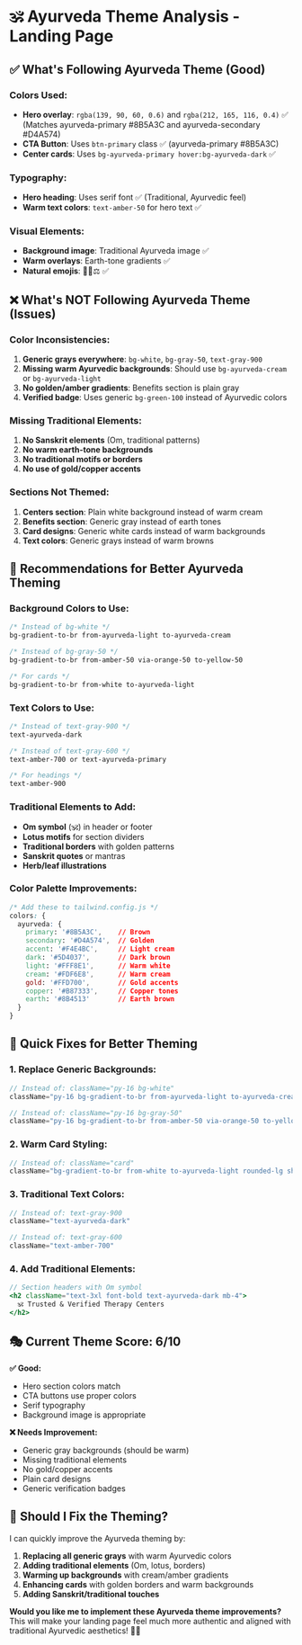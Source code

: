 # 🕉️ Ayurveda Theme Analysis - Landing Page

## ✅ **What's Following Ayurveda Theme (Good)**

### **Colors Used:**
- **Hero overlay**: `rgba(139, 90, 60, 0.6)` and `rgba(212, 165, 116, 0.4)` ✅ (Matches ayurveda-primary #8B5A3C and ayurveda-secondary #D4A574)
- **CTA Button**: Uses `btn-primary` class ✅ (ayurveda-primary #8B5A3C)
- **Center cards**: Uses `bg-ayurveda-primary hover:bg-ayurveda-dark` ✅

### **Typography:**
- **Hero heading**: Uses serif font ✅ (Traditional, Ayurvedic feel)
- **Warm text colors**: `text-amber-50` for hero text ✅

### **Visual Elements:**
- **Background image**: Traditional Ayurveda image ✅
- **Warm overlays**: Earth-tone gradients ✅
- **Natural emojis**: 🎯🌿⚖️ ✅

## ❌ **What's NOT Following Ayurveda Theme (Issues)**

### **Color Inconsistencies:**
1. **Generic grays everywhere**: `bg-white`, `bg-gray-50`, `text-gray-900` 
2. **Missing warm Ayurvedic backgrounds**: Should use `bg-ayurveda-cream` or `bg-ayurveda-light`
3. **No golden/amber gradients**: Benefits section is plain gray
4. **Verified badge**: Uses generic `bg-green-100` instead of Ayurvedic colors

### **Missing Traditional Elements:**
1. **No Sanskrit elements** (Om, traditional patterns)
2. **No warm earth-tone backgrounds**
3. **No traditional motifs or borders**
4. **No use of gold/copper accents**

### **Sections Not Themed:**
1. **Centers section**: Plain white background instead of warm cream
2. **Benefits section**: Generic gray instead of earth tones
3. **Card designs**: Generic white cards instead of warm backgrounds
4. **Text colors**: Generic grays instead of warm browns

## 🎨 **Recommendations for Better Ayurveda Theming**

### **Background Colors to Use:**
```css
/* Instead of bg-white */
bg-gradient-to-br from-ayurveda-light to-ayurveda-cream

/* Instead of bg-gray-50 */
bg-gradient-to-br from-amber-50 via-orange-50 to-yellow-50

/* For cards */
bg-gradient-to-br from-white to-ayurveda-light
```

### **Text Colors to Use:**
```css
/* Instead of text-gray-900 */
text-ayurveda-dark

/* Instead of text-gray-600 */
text-amber-700 or text-ayurveda-primary

/* For headings */
text-amber-900
```

### **Traditional Elements to Add:**
- **Om symbol** (🕉️) in header or footer
- **Lotus motifs** for section dividers
- **Traditional borders** with golden patterns
- **Sanskrit quotes** or mantras
- **Herb/leaf illustrations**

### **Color Palette Improvements:**
```css
/* Add these to tailwind.config.js */
colors: {
  ayurveda: {
    primary: '#8B5A3C',    // Brown
    secondary: '#D4A574',  // Golden
    accent: '#F4E4BC',     // Light cream
    dark: '#5D4037',       // Dark brown  
    light: '#FFF8E1',      // Warm white
    cream: '#FDF6E8',      // Warm cream
    gold: '#FFD700',       // Gold accents
    copper: '#B87333',     // Copper tones
    earth: '#8B4513'       // Earth brown
  }
}
```

## 🚀 **Quick Fixes for Better Theming**

### **1. Replace Generic Backgrounds:**
```jsx
// Instead of: className="py-16 bg-white"
className="py-16 bg-gradient-to-br from-ayurveda-light to-ayurveda-cream"

// Instead of: className="py-16 bg-gray-50"
className="py-16 bg-gradient-to-br from-amber-50 via-orange-50 to-yellow-50"
```

### **2. Warm Card Styling:**
```jsx
// Instead of: className="card"
className="bg-gradient-to-br from-white to-ayurveda-light rounded-lg shadow-lg p-6 border border-ayurveda-accent"
```

### **3. Traditional Text Colors:**
```jsx
// Instead of: text-gray-900
className="text-ayurveda-dark"

// Instead of: text-gray-600  
className="text-amber-700"
```

### **4. Add Traditional Elements:**
```jsx
// Section headers with Om symbol
<h2 className="text-3xl font-bold text-ayurveda-dark mb-4">
  🕉️ Trusted & Verified Therapy Centers
</h2>
```

## 🎭 **Current Theme Score: 6/10**

**✅ Good:**
- Hero section colors match
- CTA buttons use proper colors
- Serif typography
- Background image is appropriate

**❌ Needs Improvement:**
- Generic gray backgrounds (should be warm)
- Missing traditional elements
- No gold/copper accents
- Plain card designs
- Generic verification badges

## 🔧 **Should I Fix the Theming?**

I can quickly improve the Ayurveda theming by:

1. **Replacing all generic grays** with warm Ayurvedic colors
2. **Adding traditional elements** (Om, lotus, borders)
3. **Warming up backgrounds** with cream/amber gradients
4. **Enhancing cards** with golden borders and warm backgrounds
5. **Adding Sanskrit/traditional touches**

**Would you like me to implement these Ayurveda theme improvements?** This will make your landing page feel much more authentic and aligned with traditional Ayurvedic aesthetics! 🌿✨
